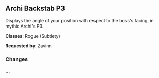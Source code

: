 ## Archi Backstab P3

Displays the angle of your position with respect to the boss's facing, in mythic
Archi's P3.

**Classes**: Rogue (Subtlety)

**Requested by**: Zavinn

### Changes

#### ...
